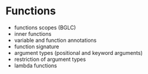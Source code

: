 # Functions
* functions scopes (BGLC)
* inner functions
* variable and function annotations
* function signature
* argument types (positional and keyword arguments)
* restriction of argument types
* lambda functions